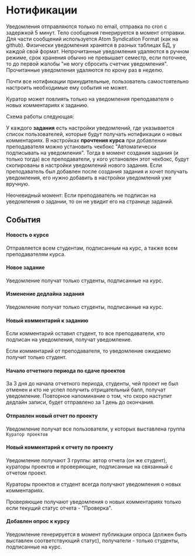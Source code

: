# Нотификации

Уведомления отправляются только по email, отправка по cron с задержкой 5 минут. 
Тело сообщения генерируется в момент отправки. Для части сообщений используется Atom Syndication Format (как на github). 
Физически уведомления хранятся в разных таблицах БД, у каждой свой формат.
Непрочитанные уведомления удаляются в ручном режиме, срок хранения обычно не превышает семестр, если поточнее, то до первой жалобы "не могу сбросить счетчик уведомления".
Прочитанные уведомления удаляются по крону раз в неделю.

Почти все нотификации принудительные, пользователь самостоятельно настроить необходимые ему события не может.

Куратор может повлиять только на уведомления преподавателя о новых комментариях к заданию. 

Схема работы следующая:

У каждого **задания** есть настройки уведомлений, где указывается список пользователей, которые будут получать нотификации о новых комментариях.
В настройках **прочтения курса** при добавлении преподавателя можно установить чекбокс "Автоматически подписывать на уведомления".
Тогда в момент создания задания (и только тогда) все преподаватели, у кого установлен этот чекбокс, будут скопированы в настройки уведомлений нового задания.
Если преподаватель был добавлен после создания задания и хочет получать уведомления, его нужно добавить в настройки уведомлений уже вручную.

Неочевидный момент: Если преподаватель не подписан на уведомления о задании, то он не увидит его на странице заданий.


## События

#### Новость о курсе

Отправляется всем студентам, подписанным на курс, а также всем преподавателям курса.

#### Новое задание

Уведомление получат только студенты, подписанные на курс.

#### Изменение дедлайна задания

Уведомление получат только студенты, подписанные на курс.

#### Новый комментарий к заданию

Если комментарий оставил студент, то все преподаватели, кто подписан на уведомления, получат уведомление.

Если комментарий от преподавателя, то уведомление ожидаемо получит только студент.

#### Начало отчетного периода по сдаче проектов

За 3 дня до начала отчетного периода, студенты, чей проект не был отменен и кто не успел получить отрицательный балл, получат уведомление.
Повторное напоминание о том, что скоро наступит дедлайн записи, будет отправлено за 1 день до окончания.

#### Отправлен новый отчет по проекту

Уведомление получат все пользователи, у которых выставлена группа `Куратор проектов`

#### Новый комментарий к отчету по проекту

Уведомление получают 3 группы: автор отчета (он же студент), кураторы проектов и проверяющие, подписанные на связанный с отчетом проект.

Кураторы проектов и студент всегда получают уведомления о новых комментариях. 

Проверяющие получают уведомления о новых комментариях только если текущий статус отчета - "Проверка".

#### Добавлен опрос к курсу

Уведомление генерируется в момент публикации опроса (должен быть выставлен соответствующий статус), получатели - только студенты, подписанные на курс. 
